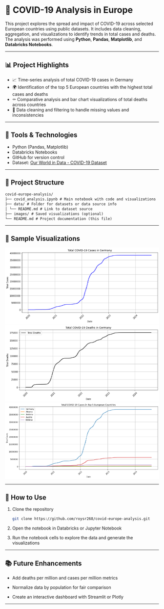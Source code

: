 # 🦠 COVID-19 Analysis in Europe

This project explores the spread and impact of COVID-19 across selected European countries using public datasets. It includes data cleaning, aggregation, and visualizations to identify trends in total cases and deaths. The analysis was performed using **Python**, **Pandas**, **Matplotlib**, and **Databricks Notebooks**.

---

## 📊 Project Highlights

- 📈 Time-series analysis of total COVID-19 cases in Germany
- 🌍 Identification of the top 5 European countries with the highest total cases and deaths
- ⚰️ Comparative analysis and bar chart visualizations of total deaths across countries
- 🧼 Data cleaning and filtering to handle missing values and inconsistencies

---

## 🧰 Tools & Technologies

- Python (Pandas, Matplotlib)
- Databricks Notebooks
- GitHub for version control
- Dataset: [Our World in Data - COVID-19 Dataset](https://covid.ourworldindata.org/data/owid-covid-data.csv)

---

## 📁 Project Structure

```
covid-europe-analysis/
├── covid_analysis.ipynb # Main notebook with code and visualizations
├── data/ # Folder for datasets or data source info
│ └── README.md # Link to dataset source
├── images/ # Saved visualizations (optional)
└── README.md # Project documentation (this file)
```

---

## 📌 Sample Visualizations

![Germany Total Cases](images/germany_total_cases.png)
![Germany Total Deaths](images/germany_total_deaths.png)
![Top 5 Countries](images/top5_total_cases.png)

---

## 🚀 How to Use

1. Clone the repository  
   ```bash
   git clone https://github.com/roysr268/covid-europe-analysis.git

2. Open the notebook in Databricks or Jupyter Notebook

3. Run the notebook cells to explore the data and generate the visualizations

---

## 📚 Future Enhancements

- Add deaths per million and cases per million metrics

- Normalize data by population for fair comparison

- Create an interactive dashboard with Streamlit or Plotly

---
